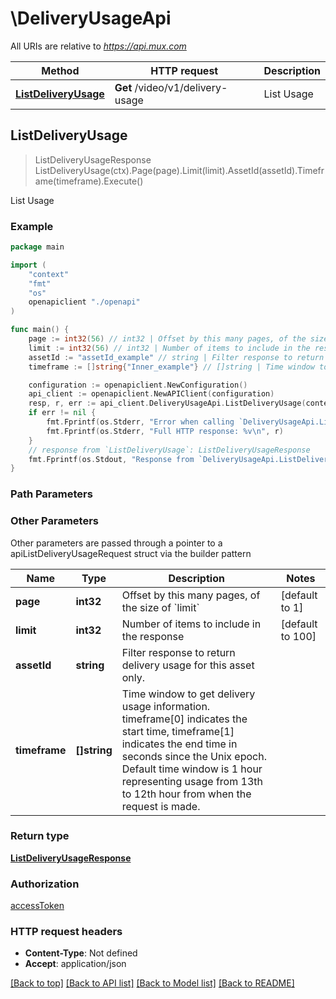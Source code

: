 # \DeliveryUsageApi

All URIs are relative to *https://api.mux.com*

Method | HTTP request | Description
------------- | ------------- | -------------
[**ListDeliveryUsage**](DeliveryUsageApi.md#ListDeliveryUsage) | **Get** /video/v1/delivery-usage | List Usage



## ListDeliveryUsage

> ListDeliveryUsageResponse ListDeliveryUsage(ctx).Page(page).Limit(limit).AssetId(assetId).Timeframe(timeframe).Execute()

List Usage



### Example

```go
package main

import (
    "context"
    "fmt"
    "os"
    openapiclient "./openapi"
)

func main() {
    page := int32(56) // int32 | Offset by this many pages, of the size of `limit` (optional) (default to 1)
    limit := int32(56) // int32 | Number of items to include in the response (optional) (default to 100)
    assetId := "assetId_example" // string | Filter response to return delivery usage for this asset only. (optional)
    timeframe := []string{"Inner_example"} // []string | Time window to get delivery usage information. timeframe[0] indicates the start time, timeframe[1] indicates the end time in seconds since the Unix epoch. Default time window is 1 hour representing usage from 13th to 12th hour from when the request is made.  (optional)

    configuration := openapiclient.NewConfiguration()
    api_client := openapiclient.NewAPIClient(configuration)
    resp, r, err := api_client.DeliveryUsageApi.ListDeliveryUsage(context.Background()).Page(page).Limit(limit).AssetId(assetId).Timeframe(timeframe).Execute()
    if err != nil {
        fmt.Fprintf(os.Stderr, "Error when calling `DeliveryUsageApi.ListDeliveryUsage``: %v\n", err)
        fmt.Fprintf(os.Stderr, "Full HTTP response: %v\n", r)
    }
    // response from `ListDeliveryUsage`: ListDeliveryUsageResponse
    fmt.Fprintf(os.Stdout, "Response from `DeliveryUsageApi.ListDeliveryUsage`: %v\n", resp)
}
```

### Path Parameters



### Other Parameters

Other parameters are passed through a pointer to a apiListDeliveryUsageRequest struct via the builder pattern


Name | Type | Description  | Notes
------------- | ------------- | ------------- | -------------
 **page** | **int32** | Offset by this many pages, of the size of &#x60;limit&#x60; | [default to 1]
 **limit** | **int32** | Number of items to include in the response | [default to 100]
 **assetId** | **string** | Filter response to return delivery usage for this asset only. | 
 **timeframe** | **[]string** | Time window to get delivery usage information. timeframe[0] indicates the start time, timeframe[1] indicates the end time in seconds since the Unix epoch. Default time window is 1 hour representing usage from 13th to 12th hour from when the request is made.  | 

### Return type

[**ListDeliveryUsageResponse**](ListDeliveryUsageResponse.md)

### Authorization

[accessToken](../README.md#accessToken)

### HTTP request headers

- **Content-Type**: Not defined
- **Accept**: application/json

[[Back to top]](#) [[Back to API list]](../README.md#documentation-for-api-endpoints)
[[Back to Model list]](../README.md#documentation-for-models)
[[Back to README]](../README.md)

